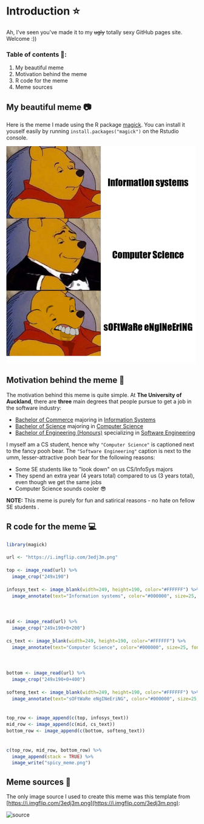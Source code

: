 # Introduction ⭐
Ah, I've seen you've made it to my ~~ugly~~ totally sexy GitHub pages site. Welcome :))

### Table of contents 📘: 
1. My beautiful meme
2. Motivation behind the meme
3. R code for the meme
4. Meme sources

## My beautiful meme 📷
Here is the meme I made using the R package [magick](https://cran.r-project.org/web/packages/magick/vignettes/intro.html). You can install it youself easily by running `install.packages("magick")` on the Rstudio console.

![My beautiful meme](Assignment1/spicy_meme.png?raw=true)

## Motivation behind the meme 😤
The motivation behind this meme is quite simple. At **The University of Auckland**, there are **three** main degrees that people pursue to get a job in the software industry:
- [Bachelor of Commerce](https://www.auckland.ac.nz/en/study/study-options/find-a-study-option/bachelor-of-commerce-bcom.html) majoring in [Information Systems](https://www.auckland.ac.nz/en/study/study-options/find-a-study-option/information-systems/undergraduate.html)
- [Bachelor of Science](https://www.auckland.ac.nz/en/study/study-options/find-a-study-option/bachelor-of-science-bsc.html) majoring in [Computer Science](https://www.auckland.ac.nz/en/study/study-options/find-a-study-option/computer-science/undergraduate/bsc-compsci-from-2019.html)
- [Bachelor of Engineering (Honours)](https://www.auckland.ac.nz/en/study/study-options/find-a-study-option/bachelor-of-engineering-honours-behons.html) specializing in [Software Engineering](https://www.auckland.ac.nz/en/study/study-options/find-a-study-option/software-engineering/undergraduate.html)

I myself am a CS student, hence why `"Computer Science"` is captioned next to the fancy pooh bear. The `"Software Engineering"` caption is next to the umm, lesser-attractive pooh bear for the following reasons:
- Some SE students like to "look down" on us CS/InfoSys majors
- They spend an extra year (4 years total) compared to us (3 years total), even though we get the same jobs
- Computer Science sounds cooler 😎

**NOTE:** This meme is purely for fun and satirical reasons - no hate on fellow SE students .

## R code for the meme 💻
```r
library(magick)

url <- "https://i.imgflip.com/3edj3m.png"

top <- image_read(url) %>%
  image_crop("249x190")

infosys_text <- image_blank(width=249, height=190, color="#FFFFFF") %>%
  image_annotate(text="Information systems", color="#000000", size=25, font="Impact", gravity="center")



mid <- image_read(url) %>%
  image_crop("249x190+0+200")

cs_text <- image_blank(width=249, height=190, color="#FFFFFF") %>%
  image_annotate(text="Computer Science", color="#000000", size=25, font="Impact", gravity="center")



bottom <- image_read(url) %>%
  image_crop("249x190+0+400")

softeng_text <- image_blank(width=249, height=190, color="#FFFFFF") %>%
  image_annotate(text="sOFtWaRe eNgINeEriNG", color="#000000", size=25, font="Impact", gravity="center")


top_row <- image_append(c(top, infosys_text))
mid_row <- image_append(c(mid, cs_text))
bottom_row <- image_append(c(bottom, softeng_text))


c(top_row, mid_row, bottom_row) %>%
  image_append(stack = TRUE) %>%
  image_write("spicy_meme.png")
```

## Meme sources 🔎

The only image source I used to create this meme was this template from [https://i.imgflip.com/3edj3m.png](https://i.imgflip.com/3edj3m.png):

![source](https://i.imgflip.com/3edj3m.png)
